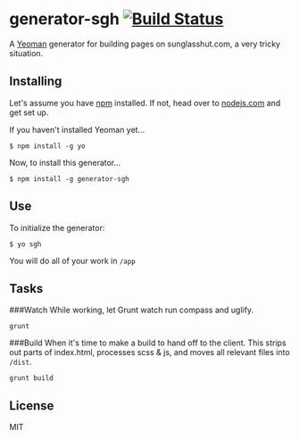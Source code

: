 # generator-sgh [![Build Status](https://secure.travis-ci.org/cheeks/generator-sgh.png?branch=master)](https://travis-ci.org/cheeks/generator-sgh)

A [Yeoman](http://yeoman.io) generator for building pages on sunglasshut.com, a very tricky situation.

## Installing
Let's assume you have [npm](https://npmjs.org) installed. If not, head over to [nodejs.com](nodejs.com) and get set up.

If you haven't installed Yeoman yet...

```
$ npm install -g yo
```

Now, to install this generator...
```
$ npm install -g generator-sgh
```
## Use
To initialize the generator:

```
$ yo sgh
```

You will do all of your work in `/app`

## Tasks
###Watch
While working, let Grunt watch run compass and uglify.
```
grunt
```
###Build
When it's time to make a build to hand off to the client. This strips out parts of index.html, processes scss & js, and moves all relevant files into `/dist`.
```
grunt build
```

## License

MIT
